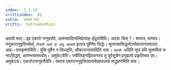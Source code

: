 ```yaml
---
index:  1.1.12
vrittiindex:  82
sutra:  अदसो मात्
vritti:  tattvabodhini 
---
```


अदसो मात्। इह एकारो नानुवर्तते, असंभवादित्यभिप्रेत्याह-ईदूताविति। अदसः किम् ?। शम्यत्र, वाम्यत्र। ननूकारानुवृत्तिर्व्यर्था, `स्त्रियौ फले वा अमू आसाते` इत्यत्र पूर्वेणैव सिद्धेः। मुत्वस्यासिद्धत्वेऽप्येकारान्तत्वादत आह--रामकृष्णाविति। पुंसि पूर्वेण न सिध्द्यति, औकारान्तत्वादिति भावः। `अदसो मा`दिति सूत्रं प्रति मूत्वमीत्वं च नाऽसिद्धम्, आरम्भसामर्थ्यात्। अमुकेऽत्रेति। स्त्रीलिङ्गद्विवचनस्य तु पूर्वसूत्रेण प्रगृह्यत्वे प्रकृतिभाव एव। अमुकेऽत्र। एकारोऽप्यनुवर्तेतेति। तथाच एकाराननुवृत्तितात्पर्यग्रहफलकं माद्ध्रहणमिति भावः।

